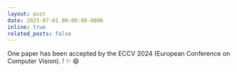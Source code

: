 ```yaml
---
layout: post
date: 2025-07-01 00:00:00-0000
inline: true
related_posts: false
---
```


One paper has been accepted by the ECCV 2024 (European Conference on Computer Vision).
! :sparkles: :smile: